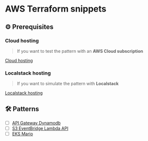 # AWS Terraform snippets

## ⚙ Prerequisites

### Cloud hosting
> If you want to test the pattern with an **AWS Cloud subscription**

[Cloud hosting](cloud.hosting.md)

### Localstack hosting
> If you want to simulate the pattern with **Localstack**

[Localstack hosting](localstack.hosting.md)

## 🛠 Patterns
- [ ] [API Gateway Dynamodb](https://github.com/veben/aws_tf_apigateway_dynamodb/blob/main/readme.md)
- [ ] [S3 EventBridge Lambda API](https://github.com/veben/aws_tf_s3_eventbridge_lambda_api/blob/main/readme.md)
- [ ] [EKS Mario](https://github.com/veben/aws_tf_eks_mario/blob/main/readme.md)